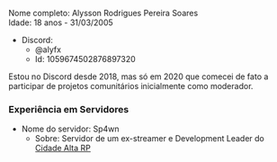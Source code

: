 Nome completo: Alysson Rodrigues Pereira Soares
<br>Idade: 18 anos - 31/03/2005
- Discord:
  - @alyfx
  - Id: 1059674502876897320

Estou no Discord desde 2018, mas só em 2020 que comecei de fato a participar de projetos comunitários inicialmente como moderador.

### Experiência em Servidores
- Nome do servidor: Sp4wn
  - Sobre: Servidor de um ex-streamer e Development Leader do [Cidade Alta RP](https://cidadealtarp.com)
